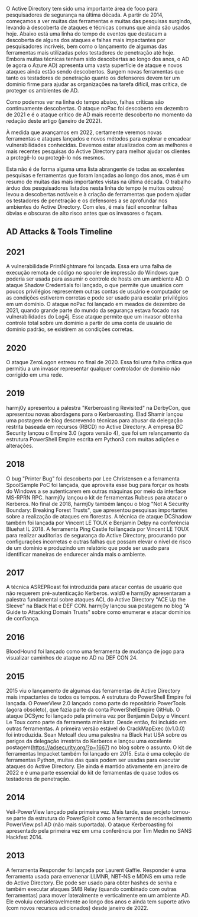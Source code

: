 O Active Directory tem sido uma importante área de foco para pesquisadores de segurança na última década. A partir de 2014, começamos a ver muitas das ferramentas e muitas das pesquisas surgindo, levando à descoberta de ataques e técnicas comuns que ainda são usados ​​hoje. Abaixo está uma linha do tempo de eventos que destacam a descoberta de alguns dos ataques e falhas mais impactantes por pesquisadores incríveis, bem como o lançamento de algumas das ferramentas mais utilizadas pelos testadores de penetração até hoje. Embora muitas técnicas tenham sido descobertas ao longo dos anos, o AD (e agora o Azure AD) apresenta uma vasta superfície de ataque e novos ataques ainda estão sendo descobertos. Surgem novas ferramentas que tanto os testadores de penetração quanto os defensores devem ter um domínio firme para ajudar as organizações na tarefa difícil, mas crítica, de proteger os ambientes de AD.

Como podemos ver na linha do tempo abaixo, falhas críticas são continuamente descobertas. O ataque noPac foi descoberto em dezembro de 2021 e é o ataque crítico de AD mais recente descoberto no momento da redação deste artigo (janeiro de 2022).

À medida que avançamos em 2022, certamente veremos novas ferramentas e ataques lançados e novos métodos para explorar e encadear vulnerabilidades conhecidas. Devemos estar atualizados com as melhores e mais recentes pesquisas do Active Directory para melhor ajudar os clientes a protegê-lo ou protegê-lo nós mesmos.

Esta não é de forma alguma uma lista abrangente de todas as excelentes pesquisas e ferramentas que foram lançadas ao longo dos anos, mas é um resumo de muitas das mais importantes vistas na última década. O trabalho árduo dos pesquisadores listados nesta linha do tempo (e muitos outros) levou a descobertas notáveis ​​e à criação de ferramentas que podem ajudar os testadores de penetração e os defensores a se aprofundar nos ambientes do Active Directory. Com eles, é mais fácil encontrar falhas óbvias e obscuras de alto risco antes que os invasores o façam.

## AD Attacks & Tools Timeline

## 2021

A vulnerabilidade PrintNightmare foi lançada. Essa era uma falha de execução remota de código no spooler de impressão do Windows que poderia ser usada para assumir o controle de hosts em um ambiente AD. O ataque Shadow Credentials foi lançado, o que permite que usuários com poucos privilégios representem outras contas de usuário e computador se as condições estiverem corretas e pode ser usado para escalar privilégios em um domínio. O ataque noPac foi lançado em meados de dezembro de 2021, quando grande parte do mundo da segurança estava focado nas vulnerabilidades do Log4j. Esse ataque permite que um invasor obtenha controle total sobre um domínio a partir de uma conta de usuário de domínio padrão, se existirem as condições corretas.

## 2020

O ataque ZeroLogon estreou no final de 2020. Essa foi uma falha crítica que permitiu a um invasor representar qualquer controlador de domínio não corrigido em uma rede.

## 2019

harmj0y apresentou a palestra "Kerberoasting Revisited" na DerbyCon, que apresentou novas abordagens para o Kerberoasting. Elad Shamir lançou uma postagem de blog descrevendo técnicas para abusar da delegação restrita baseada em recursos (RBCD) no Active Directory. A empresa BC Security lançou o Empire 3.0 (agora versão 4), que foi um relançamento da estrutura PowerShell Empire escrita em Python3 com muitas adições e alterações.

## 2018

O bug "Printer Bug" foi descoberto por Lee Christensen e a ferramenta SpoolSample PoC foi lançada, que aproveita esse bug para forçar os hosts do Windows a se autenticarem em outras máquinas por meio da interface MS-RPRN RPC. harmj0y lançou o kit de ferramentas Rubeus para atacar o Kerberos. No final de 2018, harmj0y também lançou o blog "Not A Security Boundary: Breaking Forest Trusts", que apresentou pesquisas importantes sobre a realização de ataques em florestas. A técnica de ataque DCShadow também foi lançada por Vincent LE TOUX e Benjamin Delpy na conferência Bluehat IL 2018. A ferramenta Ping Castle foi lançada por Vincent LE TOUX para realizar auditorias de segurança do Active Directory, procurando por configurações incorretas e outras falhas que possam elevar o nível de risco de um domínio e produzindo um relatório que pode ser usado para identificar maneiras de endurecer ainda mais o ambiente.

## 2017

A técnica ASREPRoast foi introduzida para atacar contas de usuário que não requerem pré-autenticação Kerberos. wald0 e harmj0y apresentaram a palestra fundamental sobre ataques ACL do Active Directory "ACE Up the Sleeve" na Black Hat e DEF CON. harmj0y lançou sua postagem no blog "A Guide to Attacking Domain Trusts" sobre como enumerar e atacar domínios de confiança.

## 2016

BloodHound foi lançado como uma ferramenta de mudança de jogo para visualizar caminhos de ataque no AD na DEF CON 24.

## 2015

2015 viu o lançamento de algumas das ferramentas de Active Directory mais impactantes de todos os tempos. A estrutura do PowerShell Empire foi lançada. O PowerView 2.0 lançado como parte do repositório PowerTools (agora obsoleto), que fazia parte da conta PowerShellEmpire GitHub. O ataque DCSync foi lançado pela primeira vez por Benjamin Delpy e Vincent Le Toux como parte da ferramenta mimikatz. Desde então, foi incluído em outras ferramentas. A primeira versão estável do CrackMapExec ((v1.0.0) foi introduzida. Sean Metcalf deu uma palestra na Black Hat USA sobre os perigos da delegação irrestrita do Kerberos e lançou uma excelente postagem(https://adsecurity.org/?p=1667) no blog sobre o assunto. O kit de ferramentas Impacket também foi lançado em 2015. Esta é uma coleção de ferramentas Python, muitas das quais podem ser usadas para executar ataques do Active Directory. Ele ainda é mantido ativamente em janeiro de 2022 e é uma parte essencial do kit de ferramentas de quase todos os testadores de penetração.

## 2014

Veil-PowerView lançado pela primeira vez. Mais tarde, esse projeto tornou-se parte da estrutura do PowerSploit como a ferramenta de reconhecimento PowerView.ps1 AD (não mais suportada). O ataque Kerberoasting foi apresentado pela primeira vez em uma conferência por Tim Medin no SANS Hackfest 2014.

## 2013

A ferramenta Responder foi lançada por Laurent Gaffie. Responder é uma ferramenta usada para envenenar LLMNR, NBT-NS e MDNS em uma rede do Active Directory. Ele pode ser usado para obter hashes de senha e também executar ataques SMB Relay (quando combinado com outras ferramentas) para mover lateralmente e verticalmente em um ambiente AD. Ele evoluiu consideravelmente ao longo dos anos e ainda tem suporte ativo (com novos recursos adicionados) desde janeiro de 2022.